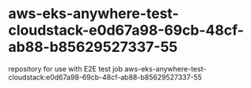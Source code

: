 # aws-eks-anywhere-test-cloudstack-e0d67a98-69cb-48cf-ab88-b85629527337-55
repository for use with E2E test job aws-eks-anywhere-test-cloudstack:e0d67a98-69cb-48cf-ab88-b85629527337-55
